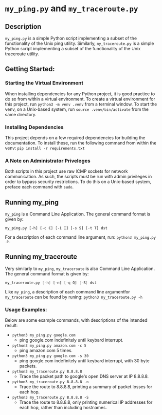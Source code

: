 # `my_ping.py` and `my_traceroute.py`

## Description
`my_ping.py` is a simple Python script implementing a subset of the functionality of the Unix ping utility.
Similarly, `my_traceroute.py` is a simple Python script implementing a subset of the functionality of the Unix traceroute utility.

## Getting Started:
### Starting the Virtual Environment
When installing dependencies for any Python project, it is good practice to do so from within a virtual environment.
To create a virtual environment for this project, run `python3 -m venv .venv` from a terminal window. 
To start the venv, on a Unix-based system, run `source .venv/bin/activate` from the same directory.

### Installing Dependencies
This project depends on a few required dependencies for building the documentation. To install these,
run the following command from within the venv:
`pip install -r requirements.txt`

### A Note on Administrator Priveleges
Both scripts in this project use raw ICMP sockets for network communication. As such, the scripts must be run with admin
privileges in order to bypass security restrictions. To do this on a Unix-based system, preface each command with
`sudo`.

## Running my_ping
`my_ping` is a Command Line Application. The general command format is given by:
```
my_ping.py [-h] [-c C] [-i I] [-s S] [-t T] dst
```
For a description of each command line argument, run:
`python3 my_ping.py -h`

## Running my_traceroute
Very similarly to `my_ping`, `my_traceroute` is also Command Line Application. The general command format is given by:
```
my_traceroute.py [-h] [-n] [-q Q] [-S] dst
```
Like `my_ping`, a description of each command line argumentfor `my_traceroute` can be found by runing:
`python3 my_traceroute.py -h`

### Usage Examples:
Below are some example commands, with descriptions of the intended result:

 - `python3 my_ping.py google.com`
	 - ping google.com indefinitely until keybard interrupt.
 - `python3 my_ping.py amazon.com -c 5`
	 - ping amazon.com 5 times.
 - `python3 my_ping.py google.com -s 30`
	 - ping google.com indefinitely until keybard interrupt, with 30 byte packets.
 - `python3 my_traceroute.py 8.8.8.8`
	 - Trace the packet path to google's open DNS server at IP 8.8.8.8.
 - `python3 my_traceroute.py 8.8.8.8 -n`
	 - Trace the route to 8.8.8.8, printing a summary of packet losses for each hop.
 - `python3 my_traceroute.py 8.8.8.8 -S`
	 - Trace the route to 8.8.8.8, only printing numerical IP addresses for each hop, rather than including hostnames.



